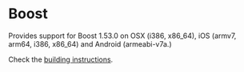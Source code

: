 # Boost

Provides support for Boost 1.53.0 on OSX (i386, x86_64), iOS (armv7, arm64, i386, x86_64) and Android (armeabi-v7a.)

Check the [building instructions](../../wiki/Building-instructions).
